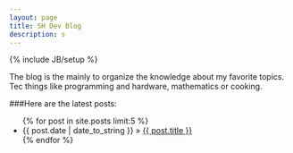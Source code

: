 ```yaml
---
layout: page
title: SH Dev Blog
description: s 
---
```

{% include JB/setup %}


The blog is the mainly to organize the knowledge about my favorite topics. Tec things like programming and hardware, mathematics or cooking. 

###Here are the latest posts:

<ul class="posts">
  {% for post in site.posts limit:5 %}
    <li><span>{{ post.date | date_to_string }}</span> &raquo; <a href="{{ BASE_PATH }}{{ post.url }}">{{ post.title }}</a></li>
  {% endfor %}
</ul>



